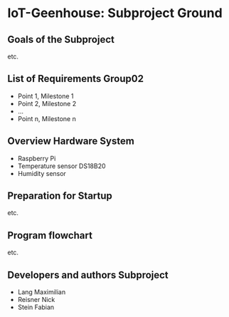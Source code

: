 # IoT-Geenhouse: Subproject Ground

## Goals of the Subproject
etc.
## List of Requirements Group02

 * Point 1, Milestone 1
 * Point 2, Milestone 2
 * ...
 * Point n, Milestone n
 
## Overview Hardware System
* Raspberry Pi
* Temperature sensor DS18B20
* Humidity sensor

## Preparation for Startup
etc.

## Program flowchart
etc.

##  Developers and authors Subproject
 * Lang Maximilian
 * Reisner Nick
 * Stein Fabian
